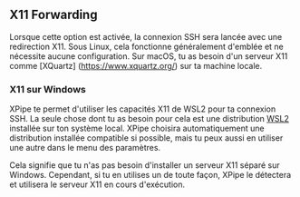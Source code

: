 ## X11 Forwarding

Lorsque cette option est activée, la connexion SSH sera lancée avec une redirection X11. Sous Linux, cela fonctionne généralement d'emblée et ne nécessite aucune configuration. Sur macOS, tu as besoin d'un serveur X11 comme [XQuartz] (https://www.xquartz.org/) sur ta machine locale.

### X11 sur Windows

XPipe te permet d'utiliser les capacités X11 de WSL2 pour ta connexion SSH. La seule chose dont tu as besoin pour cela est une distribution [WSL2](https://learn.microsoft.com/en-us/windows/wsl/install) installée sur ton système local. XPipe choisira automatiquement une distribution installée compatible si possible, mais tu peux aussi en utiliser une autre dans le menu des paramètres.

Cela signifie que tu n'as pas besoin d'installer un serveur X11 séparé sur Windows. Cependant, si tu en utilises un de toute façon, XPipe le détectera et utilisera le serveur X11 en cours d'exécution.
